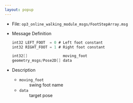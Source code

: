 ```yaml
---
layout: popup
---
```


- File: `op3_online_walking_module_msgs/FootStepArray.msg`

- Message Definition

  ```c
  int32 LEFT_FOOT  = 0 # Left foot constant
  int32 RIGHT_FOOT = 1 # Right foot constant

  int32[]                moving_foot
  geometry_msgs/Pose2D[] data

  ```

- Description

    * `moving_foot`   
&emsp;&emsp; swing foot name      
    * `data`    
&emsp;&emsp; target pose   

